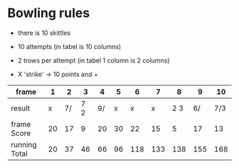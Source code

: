 
# Bowling rules

- there is 10 skittles
- 10 attempts (in tabel is 10 columns) 
- 2 trows per attempt (in tabel 1 column is 2 columns)

- X 'strike' -> 10 points and + 

frame|1|2|3|4|5|6|7|8|9|10
--|----|----|----|--|--|--|--|--|--|--|
result |x|7/|7 2|9/|x|x|x|2 3|6/|7/3
frame Score|20|17|9|20|30|22|15|5|17|13
running Total|20|37|46|66|96|118|133|138|155|168


